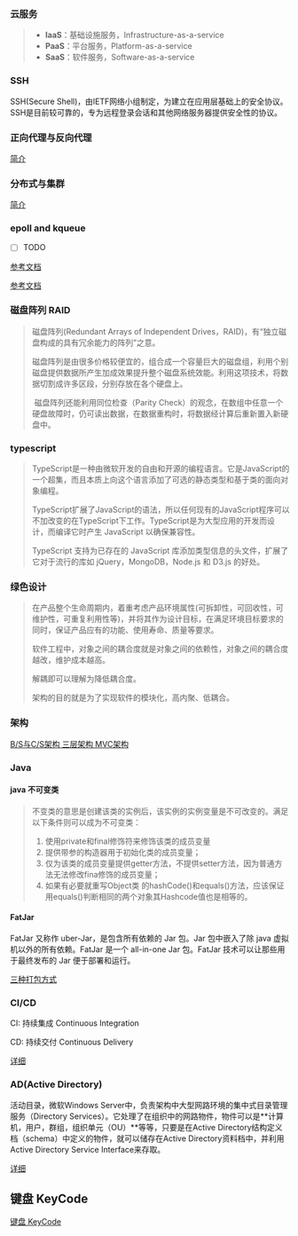 ### 云服务

> - **IaaS**：基础设施服务，Infrastructure-as-a-service
> - **PaaS**：平台服务，Platform-as-a-service
> - **SaaS**：软件服务，Software-as-a-service

### SSH

SSH(Secure Shell)，由IETF网络小组制定，为建立在应用层基础上的安全协议。SSH是目前较可靠的，专为远程登录会话和其他网络服务器提供安全性的协议。

### 正向代理与反向代理

[简介](正向代理与反向代理简介.md)

### 分布式与集群

[简介](分布式与集群简介.md)

### epoll and kqueue

- [ ] TODO

[参考文档](https://www.cnblogs.com/FG123/p/5256553.html)

[参考文档](https://www.cnblogs.com/linganxiong/p/5583415.html)

### 磁盘阵列 RAID

> 磁盘阵列(Redundant Arrays of Independent Drives，RAID)，有“独立磁盘构成的具有冗余能力的阵列”之意。
>
> ​	磁盘阵列是由很多价格较便宜的，组合成一个容量巨大的磁盘组，利用个别磁盘提供数据所产生加成效果提升整个磁盘系统效能。利用这项技术，将数据切割成许多区段，分别存放在各个硬盘上。
>
> ​	磁盘阵列还能利用同位检查（Parity Check）的观念，在数组中任意一个硬盘故障时，仍可读出数据，在数据重构时，将数据经计算后重新置入新硬盘中。

### typescript

>TypeScript是一种由微软开发的自由和开源的编程语言。它是JavaScript的一个超集，而且本质上向这个语言添加了可选的静态类型和基于类的面向对象编程。
>
>TypeScript扩展了JavaScript的语法，所以任何现有的JavaScript程序可以不加改变的在TypeScript下工作。TypeScript是为大型应用的开发而设计，而编译它时产生 JavaScript 以确保兼容性。
>
>TypeScript 支持为已存在的 JavaScript 库添加类型信息的头文件，扩展了它对于流行的库如 jQuery，MongoDB，Node.js 和 D3.js 的好处。

### 绿色设计

> 在产品整个生命周期内，着重考虑产品环境属性(可拆卸性，可回收性，可维护性，可重复利用性等)，并将其作为设计目标，在满足环境目标要求的同时，保证产品应有的功能、使用寿命、质量等要求。
>
> 软件工程中，对象之间的耦合度就是对象之间的依赖性，对象之间的耦合度越改，维护成本越高。
>
> 解耦即可以理解为降低耦合度。
>
> 架构的目的就是为了实现软件的模块化，高内聚、低耦合。

### 架构

[B/S与C/S架构	三层架构	MVC架构](BS、CS、三层、MVC.md)

### Java

#### java 不可变类

>不变类的意思是创建该类的实例后，该实例的实例变量是不可改变的。满足以下条件则可以成为不可变类：
>
>1. 使用private和final修饰符来修饰该类的成员变量
>2. 提供带参的构造器用于初始化类的成员变量；
>3. 仅为该类的成员变量提供getter方法，不提供setter方法，因为普通方法无法修改fina修饰的成员变量；
>4. 如果有必要就重写Object类 的hashCode()和equals()方法，应该保证用equals()判断相同的两个对象其Hashcode值也是相等的。

#### FatJar

FatJar 又称作 uber-Jar，是包含所有依赖的 Jar 包。Jar 包中嵌入了除 java 虚拟机以外的所有依赖。FatJar 是一个 all-in-one Jar 包。FatJar 技术可以让那些用于最终发布的 Jar 便于部署和运行。

[三种打包方式](https://www.jianshu.com/p/a7bd1f89f29f)

### CI/CD

CI: 持续集成 Continuous Integration

CD: 持续交付 Continuous Delivery

[详细](https://zhuanlan.zhihu.com/p/42286143)

### AD(Active Directory)

活动目录，微软Windows Server中，负责架构中大型网路环境的集中式目录管理服务（Directory Services）。它处理了在组织中的网路物件，物件可以是**计算机，用户，群组，组织单元（OU）**等等，只要是在Active Directory结构定义档（schema）中定义的物件，就可以储存在Active Directory资料档中，并利用Active Directory Service Interface来存取。

[详细](https://www.cnblogs.com/IFire47/p/6672176.html)

## 键盘 KeyCode

[键盘 KeyCode](https://www.cnblogs.com/shyy/archive/2012/04/09/2453029.html)